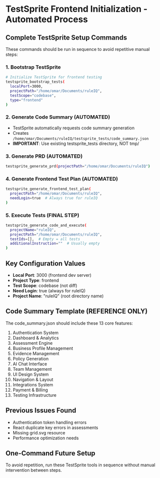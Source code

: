 # TestSprite Frontend Initialization - Automated Process

## Complete TestSprite Setup Commands
These commands should be run in sequence to avoid repetitive manual steps:

### 1. Bootstrap TestSprite
```bash
# Initialize TestSprite for frontend testing
testsprite_bootstrap_tests(
  localPort=3000,
  projectPath="/home/omar/Documents/ruleIQ", 
  testScope="codebase",
  type="frontend"
)
```

### 2. Generate Code Summary (AUTOMATED)
- TestSprite automatically requests code summary generation
- Creates `/home/omar/Documents/ruleIQ/testsprite_tests/code_summary.json`
- **IMPORTANT**: Use existing testsprite_tests directory, NOT tmp/

### 3. Generate PRD (AUTOMATED)
```bash
testsprite_generate_prd(projectPath="/home/omar/Documents/ruleIQ")
```

### 4. Generate Frontend Test Plan (AUTOMATED)
```bash  
testsprite_generate_frontend_test_plan(
  projectPath="/home/omar/Documents/ruleIQ",
  needLogin=true  # Always true for ruleIQ
)
```

### 5. Execute Tests (FINAL STEP)
```bash
testsprite_generate_code_and_execute(
  projectName="ruleIQ",
  projectPath="/home/omar/Documents/ruleIQ", 
  testIds=[],  # Empty = all tests
  additionalInstruction=""  # Usually empty
)
```

## Key Configuration Values
- **Local Port**: 3000 (frontend dev server)
- **Project Type**: frontend  
- **Test Scope**: codebase (not diff)
- **Need Login**: true (always for ruleIQ)
- **Project Name**: "ruleIQ" (root directory name)

## Code Summary Template (REFERENCE ONLY)
The code_summary.json should include these 13 core features:
1. Authentication System
2. Dashboard & Analytics  
3. Assessment Engine
4. Business Profile Management
5. Evidence Management
6. Policy Generation
7. AI Chat Interface
8. Team Management
9. UI Design System
10. Navigation & Layout
11. Integrations System
12. Payment & Billing
13. Testing Infrastructure

## Previous Issues Found
- Authentication token handling errors
- React duplicate key errors in assessments
- Missing grid.svg resource
- Performance optimization needs

## One-Command Future Setup
To avoid repetition, run these TestSprite tools in sequence without manual intervention between steps.